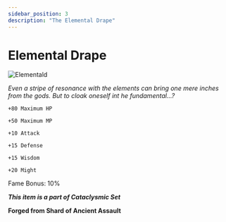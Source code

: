 ```yaml
---
sidebar_position: 3
description: "The Elemental Drape"
---
```


# Elemental Drape

![Elementald](https://vwiki.valorserver.com/api/item/picture/elemental%20drape)

<i>Even a stripe of resonance with the elements can bring one mere inches from the gods. But to cloak oneself int he fundamental...?</i>

    +80 Maximum HP
    
    +50 Maximum MP
    
    +10 Attack
    
    +15 Defense
    
    +15 Wisdom
    
    +20 Might
    
Fame Bonus: 10%

***This item is a part of Cataclysmic Set***

**Forged from Shard of Ancient Assault**

